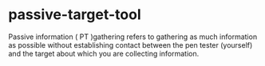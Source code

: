 # passive-target-tool
Passive information ( PT )gathering refers to gathering as much information as possible without establishing contact between the pen tester (yourself) and the target about which you are collecting information.
